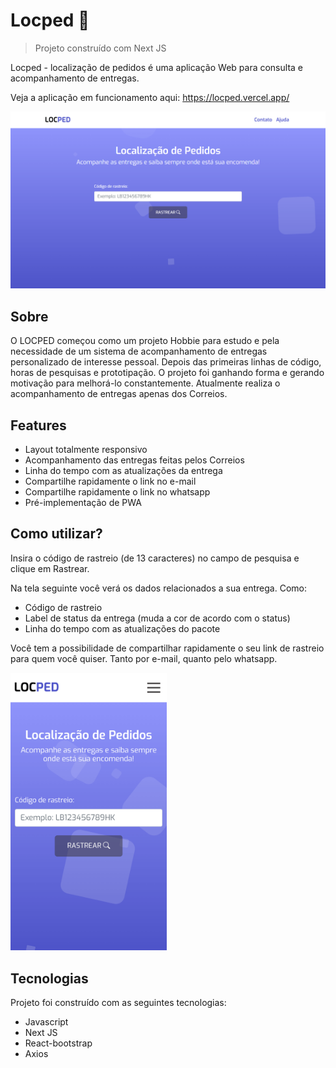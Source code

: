 # Locped 🚚
> Projeto construído com Next JS

Locped - localização de pedidos é uma aplicação Web para consulta e acompanhamento de entregas.

Veja a aplicação em funcionamento aqui: https://locped.vercel.app/

![Página inicial](public/images/screenshots/screenshot1.png "Página inicial")

## Sobre

O LOCPED começou como um projeto Hobbie para estudo e pela necessidade de um sistema de acompanhamento de entregas personalizado de interesse pessoal.
Depois das primeiras linhas de código, horas de pesquisas e prototipação. O projeto foi ganhando forma e gerando motivação para melhorá-lo constantemente. Atualmente realiza o acompanhamento de entregas apenas dos Correios.

## Features

- Layout totalmente responsivo
- Acompanhamento das entregas feitas pelos Correios
- Linha do tempo com as atualizações da entrega
- Compartilhe rapidamente o link no e-mail
- Compartilhe rapidamente o link no whatsapp
- Pré-implementação de PWA

## Como utilizar?

Insira o código de rastreio (de 13 caracteres) no campo de pesquisa e clique em Rastrear.

Na tela seguinte você verá os dados relacionados a sua entrega. Como:
- Código de rastreio
- Label de status da entrega (muda a cor de acordo com o status)
- Linha do tempo com as atualizações do pacote

Você tem a possibilidade de compartilhar rapidamente o seu link de rastreio para quem você quiser. Tanto por e-mail, quanto pelo whatsapp.

<img src="public/images/screenshots/screenshot2.png" alt="página inicial mobile" title="página inicial mobile" width="250" height="auto"/>

## Tecnologias

Projeto foi construído com as seguintes tecnologias:

- Javascript
- Next JS
- React-bootstrap
- Axios